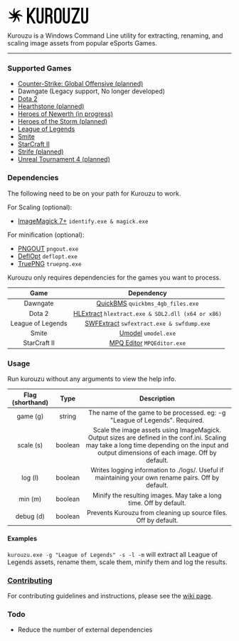 ![Kurouzu Logo](Graphics/Logo/logo.png "Kurouzu Logo")

Kurouzu is a Windows Command Line utility for extracting, renaming, and scaling image assets from popular eSports Games.

* * *
### Supported Games

* [Counter-Strike: Global Offensive (planned)](http://www.counter-strike.net/ "Counter-Strike: Global Offensive")
* Dawngate (Legacy support, No longer developed)
* [Dota 2](http://www.dota2.com/ "Dota 2")
* [Hearthstone (planned)](http://www.battle.net/hearthstone/ "Hearthstone")
* [Heroes of Newerth (in progress)](http://www.heroesofnewerth.com/?home "Heroes of Newerth")
* [Heroes of the Storm (planned)](http://www.battle.net/heroes/ "Heroes of the Storm")
* [League of Legends](http://www.leagueoflegends.com/ "League of Legends")
* [Smite](http://www.hirezstudios.com/smite "Smite")
* [StarCraft II](http://www.battle.net/sc2/ "StarCraft II")
* [Strife (planned)](https://strife.com/ "Strife")
* [Unreal Tournament 4 (planned)](https://www.unrealtournament.com/ "Unreal Tournament 4")

### Dependencies
The following need to be on your path for Kurouzu to work.

For Scaling (optional):
* [ImageMagick 7+](http://www.imagemagick.org/download/binaries/ "ImageMagick") `identify.exe & magick.exe`

For minification (optional):
* [PNGOUT](http://advsys.net/ken/utils.htm "PNGOUT") `pngout.exe`
* [DeflOpt](https://chocolatey.org/packages/DeflOpt "DeflOpt") `deflopt.exe`
* [TruePNG](http://x128.ho.ua/pngutils.html "TruePNG") `truepng.exe`

Kurouzu only requires dependencies for the games you want to process.

| Game              | Dependency                                                                                                       |
|:-----------------:|:----------------------------------------------------------------------------------------------------------------:|
| Dawngate          | [QuickBMS](http://aluigi.altervista.org/quickbms.htm/ "QuickBMS") `quickbms_4gb_files.exe`                       |
| Dota 2            | [HLExtract](http://nemesis.thewavelength.net/index.php?p=35 "HLExtract") `hlextract.exe & SDL2.dll (x64 or x86)` |
| League of Legends | [SWFExtract](http://www.swftools.org/ "SWFExtract") `swfextract.exe & swfdump.exe`                               |
| Smite             | [Umodel](http://www.gildor.org/en/projects/umodel "Umodel") `umodel.exe`                                         |
| StarCraft II      | [MPQ Editor](http://www.zezula.net/en/mpq/download.html "MPQ Editor") `MPQEditor.exe`                            |

### Usage

Run kurouzu without any arguments to view the help info.

| Flag (shorthand) |   Type  |                                                                                          Description                                                                                         |
|:----------------:|:-------:|:--------------------------------------------------------------------------------------------------------------------------------------------------------------------------------------------:|
|     game (g)     |  string |                                                          The name of the game to be processed. eg: -g "League of Legends". Required.                                                         |
|     scale (s)    | boolean | Scale the image assets using ImageMagick. Output sizes are defined in the conf.ini. Scaling may take a long time depending on the input and output dimensions of each image. Off by default. |
|      log (l)     | boolean |                                              Writes logging information to ./logs/. Useful if maintaining your own rename pairs. Off by default.                                             |
|      min (m)     | boolean |                                                              Minify the resulting images. May take a long time. Off by default.                                                              |
|     debug (d)    | boolean |                                                                Prevents Kurouzu from cleaning up source files. Off by default.                                                               |

#### Examples
`kurouzu.exe -g "League of Legends" -s -l -m` will extract all League of Legends assets, rename them, scale them, minify them and log the results.

### [Contributing](https://github.com/Briles/Kurouzu/wiki/Contributing)

For contributing guidelines and instructions, please see the [wiki page](https://github.com/Briles/Kurouzu/wiki/Contributing).

### Todo

* Reduce the number of external dependencies
